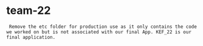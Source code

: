 # team-22

` Remove the etc folder for production use as it only contains the code we worked on but is not associated with our final App. KEF_22 is our final application.`
